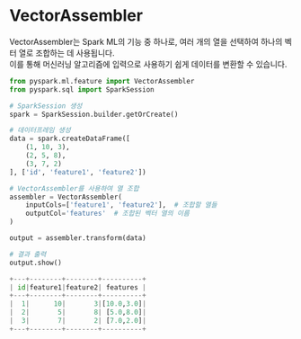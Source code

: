 # VectorAssembler

VectorAssembler는 Spark ML의 기능 중 하나로, 여러 개의 열을 선택하여 하나의 벡터 열로 조합하는 데 사용됩니다.   
이를 통해 머신러닝 알고리즘에 입력으로 사용하기 쉽게 데이터를 변환할 수 있습니다.

</aside>

```python
from pyspark.ml.feature import VectorAssembler
from pyspark.sql import SparkSession

# SparkSession 생성
spark = SparkSession.builder.getOrCreate()

# 데이터프레임 생성
data = spark.createDataFrame([
    (1, 10, 3),
    (2, 5, 8),
    (3, 7, 2)
], ['id', 'feature1', 'feature2'])

# VectorAssembler를 사용하여 열 조합
assembler = VectorAssembler(
    inputCols=['feature1', 'feature2'],  # 조합할 열들
    outputCol='features'  # 조합된 벡터 열의 이름
)

output = assembler.transform(data)

# 결과 출력
output.show()
```

```python
+---+--------+--------+----------+
| id|feature1|feature2| features |
+---+--------+--------+----------+
|  1|      10|       3|[10.0,3.0]|
|  2|       5|       8| [5.0,8.0]|
|  3|       7|       2| [7.0,2.0]|
+---+--------+--------+----------+
```
